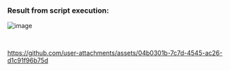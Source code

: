 ### **Result from script execution:**


![image](https://github.com/user-attachments/assets/577dc3e6-6f4f-44d3-9c9f-3d0d0f0a7ab6)

<br>

https://github.com/user-attachments/assets/04b0301b-7c7d-4545-ac26-d1c91f96b75d

